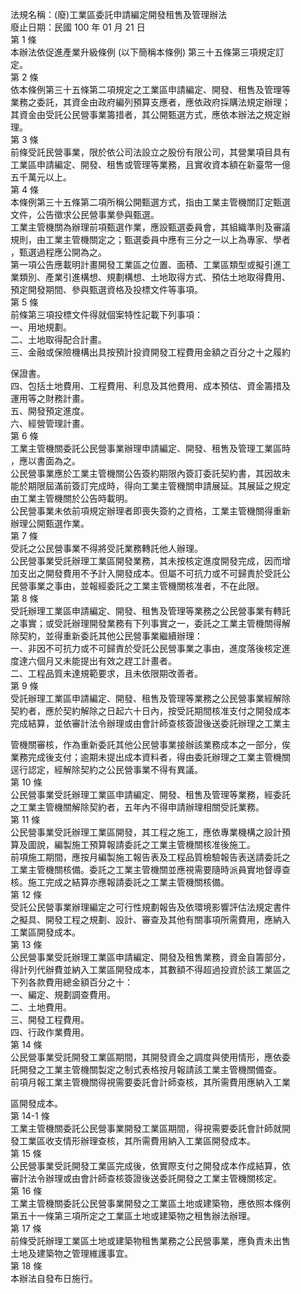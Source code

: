 法規名稱：(廢)工業區委託申請編定開發租售及管理辦法  
廢止日期：民國 100 年 01 月 21 日  
第 1 條  
本辦法依促進產業升級條例 (以下簡稱本條例) 第三十五條第三項規定訂  
定。  
第 2 條  
依本條例第三十五條第二項規定之工業區申請編定、開發、租售及管理等  
業務之委託，其資金由政府編列預算支應者，應依政府採購法規定辦理；  
其資金由受託公民營事業籌措者，其公開甄選方式，應依本辦法之規定辦  
理。  
第 3 條  
前條受託民營事業，限於依公司法設立之股份有限公司，其營業項目具有  
工業區申請編定、開發、租售或管理等業務，且實收資本額在新臺幣一億  
五千萬元以上。  
第 4 條  
本條例第三十五條第二項所稱公開甄選方式，指由工業主管機關訂定甄選  
文件，公告徵求公民營事業參與甄選。  
工業主管機關為辦理前項甄選作業，應設甄選委員會，其組織準則及審議  
規則，由工業主管機關定之；甄選委員中應有三分之一以上為專家、學者  
，甄選過程應公開為之。  
第一項公告應載明計畫開發工業區之位置、面積、工業區類型或擬引進工  
業類別、產業引進構想、規劃構想、土地取得方式、預估土地取得費用、  
預定開發期間、參與甄選資格及投標文件等事項。  
第 5 條  
前條第三項投標文件得就個案特性記載下列事項：  
一、用地規劃。  
二、土地取得配合計畫。  
三、金融或保險機構出具按預計投資開發工程費用金額之百分之十之履約  


保證書。  
四、包括土地費用、工程費用、利息及其他費用、成本預估、資金籌措及  
運用等之財務計畫。  
五、開發預定進度。  
六、經營管理計畫。  
第 6 條  
工業主管機關委託公民營事業辦理申請編定、開發、租售及管理工業區時  
，應以書面為之。  
公民營事業應於工業主管機關公告簽約期限內簽訂委託契約書，其因故未  
能於期限屆滿前簽訂完成時，得向工業主管機關申請展延。其展延之規定  
由工業主管機關於公告時載明。  
公民營事業未依前項規定辦理者即喪失簽約之資格，工業主管機關得重新  
辦理公開甄選作業。  
第 7 條  
受託之公民營事業不得將受託業務轉託他人辦理。  
公民營事業受託辦理工業區開發業務，其未按核定進度開發完成，因而增  
加支出之開發費用不予計入開發成本。但屬不可抗力或不可歸責於受託公  
民營事業之事由，並報經委託之工業主管機關核准者，不在此限。  
第 8 條  
受託辦理工業區申請編定、開發、租售及管理等業務之公民營事業有轉託  
之事實；或受託辦理開發業務有下列事實之一，委託之工業主管機關得解  
除契約，並得重新委託其他公民營事業繼續辦理：  
一、非因不可抗力或不可歸責於受託公民營事業之事由，進度落後核定進  
度達六個月又未能提出有效之趕工計畫者。  
二、工程品質未達規範要求，且未依限期改善者。  
第 9 條  
受託辦理工業區申請編定、開發、租售及管理等業務之公民營事業經解除  
契約者，應於契約解除之日起六十日內，按受託期間核准支付之開發成本  
完成結算，並依審計法令辦理或由會計師查核簽證後送委託辦理之工業主  


管機關審核，作為重新委託其他公民營事業接辦該業務成本之一部分，俟  
業務完成後支付；逾期未提出成本資料者，得由委託辦理之工業主管機關  
逕行認定，經解除契約之公民營事業不得有異議。  
第 10 條  
公民營事業受託辦理工業區申請編定、開發、租售及管理等業務，經委託  
之工業主管機關解除契約者，五年內不得申請辦理相關受託業務。  
第 11 條  
公民營事業受託辦理工業區開發，其工程之施工，應依專業機構之設計預  
算及圖說，編製施工預算報請委託之工業主管機關核准後施工。  
前項施工期間，應按月編製施工報告表及工程品質檢驗報告表送請委託之  
工業主管機關核備。委託之工業主管機關並應視需要隨時派員實地督導查  
核。施工完成之結算亦應報請委託之工業主管機關核備。  
第 12 條  
受託公民營事業辦理編定之可行性規劃報告及依環境影響評估法規定書件  
之擬具、開發工程之規劃、設計、審查及其他有關事項所需費用，應納入  
工業區開發成本。  
第 13 條  
公民營事業受託辦理工業區申請編定、開發及租售業務，資金自籌部分，  
得計列代辦費並納入工業區開發成本，其數額不得超過投資於該工業區之  
下列各款費用總金額百分之十：  
一、編定、規劃調查費用。  
二、土地費用。  
三、開發工程費用。  
四、行政作業費用。  
第 14 條  
公民營事業受託開發工業區期間，其開發資金之調度與使用情形，應依委  
託開發之工業主管機關製定之制式表格按月報請該工業主管機關備查。  
前項月報工業主管機關得視需要委託會計師查核，其所需費用應納入工業  


區開發成本。  
第 14-1 條  
工業主管機關委託公民營事業開發工業區期間，得視需要委託會計師就開  
發工業區收支情形辦理查核，其所需費用納入工業區開發成本。  
第 15 條  
公民營事業受託開發工業區完成後，依實際支付之開發成本作成結算，依  
審計法令辦理或由會計師查核簽證後送委託開發之工業主管機關核定。  
第 16 條  
工業主管機關委託公民營事業開發之工業區土地或建築物，應依照本條例  
第五十一條第三項所定之工業區土地或建築物之租售辦法辦理。  
第 17 條  
前條受託辦理工業區土地或建築物租售業務之公民營事業，應負責未出售  
土地及建築物之管理維護事宜。  
第 18 條  
本辦法自發布日施行。  


